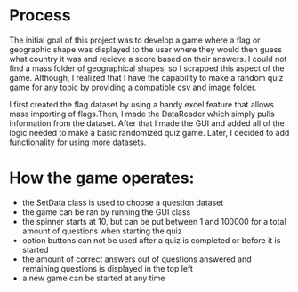 # Process
The initial goal of this project was to develop a game where a flag or geographic shape was displayed to the user where they would then guess what country it was and recieve a score based on their answers. I could not find a mass folder of geographical shapes, so I  scrapped this aspect of the game. Although, I realized that I have the capability to make a random quiz game for any topic by providing a compatible csv and image folder.

I first created the flag dataset by using a handy excel feature that allows mass importing of flags.Then, I made the DataReader which simply pulls information from the dataset. After that I made the GUI and added all of the logic needed to make a basic randomized quiz game. Later, I decided to add functionality for using more datasets.
    
# How the game operates:
- the SetData class is used to choose a question dataset
- the game can be ran by running the GUI class
- the spinner starts at 10, but can be put between 1 and 100000 for a total amount of questions when starting the quiz
- option buttons can not be used after a quiz is completed or before it is started
- the amount of correct answers out of questions answered and remaining questions is displayed in the top left
- a new game can be started at any time
   
